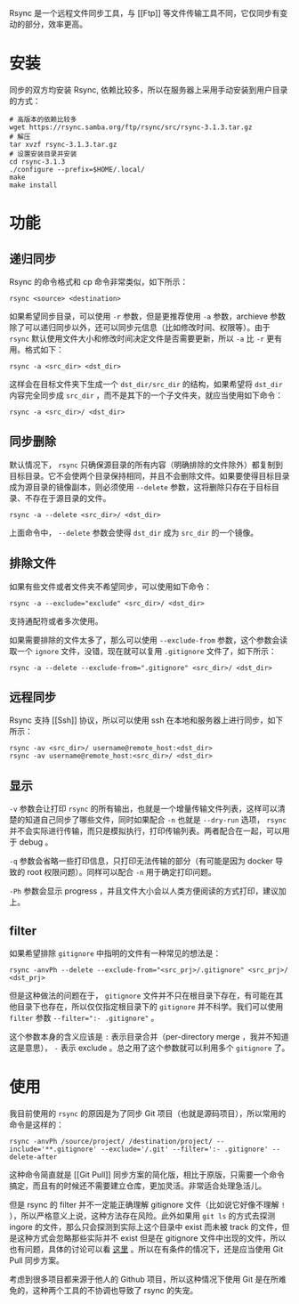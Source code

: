 Rsync 是一个远程文件同步工具，与 [[Ftp]] 等文件传输工具不同，它仅同步有变动的部分，效率更高。

# 安装

同步的双方均安装 Rsync, 依赖比较多，所以在服务器上采用手动安装到用户目录的方式：

``` shell
# 高版本的依赖比较多
wget https://rsync.samba.org/ftp/rsync/src/rsync-3.1.3.tar.gz
# 解压
tar xvzf rsync-3.1.3.tar.gz
# 设置安装目录并安装
cd rsync-3.1.3
./configure --prefix=$HOME/.local/
make
make install
```

# 功能

## 递归同步

Rsync 的命令格式和 cp 命令非常类似，如下所示：

``` shell
rsync <source> <destination>
```

如果希望同步目录，可以使用 `-r` 参数，但是更推荐使用 `-a` 参数，archieve 参数除了可以递归同步以外，还可以同步元信息（比如修改时间、权限等）。由于 `rsync` 默认使用文件大小和修改时间决定文件是否需要更新，所以 `-a` 比 `-r` 更有用。格式如下：

``` shell
rsync -a <src_dir> <dst_dir>
```

这样会在目标文件夹下生成一个 `dst_dir/src_dir` 的结构，如果希望将 `dst_dir` 内容完全同步成 `src_dir` ，而不是其下的一个子文件夹，就应当使用如下命令：

``` shell
rsync -a <src_dir>/ <dst_dir>
```

## 同步删除

默认情况下， `rsync` 只确保源目录的所有内容（明确排除的文件除外）都复制到目标目录。它不会使两个目录保持相同，并且不会删除文件。如果要使得目标目录成为源目录的镜像副本，则必须使用 `--delete` 参数，这将删除只存在于目标目录、不存在于源目录的文件。

``` shell
rsync -a --delete <src_dir>/ <dst_dir>
```

上面命令中， `--delete` 参数会使得 `dst_dir` 成为 `src_dir` 的一个镜像。

## 排除文件

如果有些文件或者文件夹不希望同步，可以使用如下命令：

``` shell
rsync -a --exclude="exclude" <src_dir>/ <dst_dir>
```

支持通配符或者多次使用。

如果需要排除的文件太多了，那么可以使用 `--exclude-from` 参数，这个参数会读取一个 `ignore` 文件，没错，现在就可以复用 `.gitignore` 文件了，如下所示：

``` shell
rsync -a --delete --exclude-from=".gitignore" <src_dir>/ <dst_dir> 
```

## 远程同步

Rsync 支持 [[Ssh]] 协议，所以可以使用 ssh 在本地和服务器上进行同步，如下所示：

``` shell
rsync -av <src_dir>/ username@remote_host:<dst_dir>
rsync -av username@remote_host:<src_dir>/ <dst_dir>
```

## 显示

`-v` 参数会让打印 `rsync` 的所有输出，也就是一个增量传输文件列表，这样可以清楚的知道自己同步了哪些文件，同时如果配合 `-n` 也就是 `--dry-run` 选项， `rsync` 并不会实际进行传输，而只是模拟执行，打印传输列表。两者配合在一起，可以用于 debug 。

`-q` 参数会省略一些打印信息，只打印无法传输的部分（有可能是因为 docker 导致的 root 权限问题）。同样可以配合 `-n` 用于确定打印问题。

`-Ph` 参数会显示 progress ，并且文件大小会以人类方便阅读的方式打印，建议加上。

## filter

如果希望排除 `gitignore` 中指明的文件有一种常见的想法是：

``` shell
rsync -anvPh --delete --exclude-from="<src_prj>/.gitignore" <src_prj>/ <dst_prj>
```

但是这种做法的问题在于， `gitignore` 文件并不只在根目录下存在，有可能在其他目录下也存在，所以仅仅指定根目录下的 `gitignore` 并不科学。我们可以使用 `filter` 参数 `--filter=":- .gitignore"` 。

这个参数本身的含义应该是 `:` 表示目录合并（per-directory merge ，我并不知道这是意思）， `-` 表示 exclude 。总之用了这个参数就可以利用多个 `gitignore` 了。

# 使用

我目前使用的 `rsync` 的原因是为了同步 Git 项目（也就是源码项目），所以常用的命令是这样的：

``` shell
rsync -anvPh /source/project/ /destination/project/ --include='**.gitignore' --exclude='/.git' --filter=':- .gitignore' --delete-after
```

这种命令简直就是 [[Git Pull]] 同步方案的简化版，相比于原版，只需要一个命令搞定，而且有的时候还不需要建立仓库，更加灵活。非常适合处理急活儿。

但是 rsync 的 filter 并不一定能正确理解 gitignore 文件（比如说它好像不理解 `!` ），所以严格意义上说，这种方法存在风险。此外如果用 `git ls` 的方式去探测 ingore 的文件，那么只会探测到实际上这个目录中 exist 而未被 track 的文件，但是这种方式会忽略那些实际并不 exist 但是在 gitignore 文件中出现的文件，所以也有问题，具体的讨论可以看 [这里](https://stackoverflow.com/questions/13713101/rsync-exclude-according-to-gitignore-hgignore-svnignore-like-filter-c) 。所以在有条件的情况下，还是应当使用 Git Pull 同步方案。

考虑到很多项目都来源于他人的 Github 项目，所以这种情况下使用 Git 是在所难免的，这种两个工具的不协调也导致了 rsync 的失宠。
